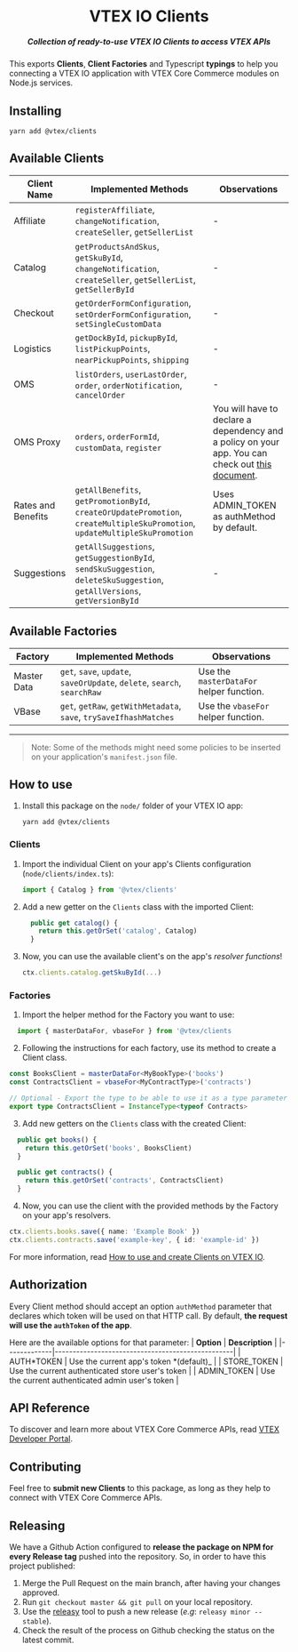 <h1 align="center">
  VTEX IO Clients
</h1>
<h5 align="center">Collection of <i>ready-to-use</i> VTEX IO Clients to access VTEX APIs</h5>

This exports **Clients**, **Client Factories** and Typescript **typings** to help you connecting a VTEX IO application with VTEX Core Commerce modules on Node.js services.

## Installing

```
yarn add @vtex/clients
```

## Available Clients

| **Client Name**    | **Implemented Methods**                                                                                                     | Observations                                                                                                                                                                                        |
| ------------------ | --------------------------------------------------------------------------------------------------------------------------- | --------------------------------------------------------------------------------------------------------------------------------------------------------------------------------------------------- |
| Affiliate          | `registerAffiliate`, `changeNotification`, `createSeller`, `getSellerList`                                                  | -                                                                                                                                                                                                   |
| Catalog            | `getProductsAndSkus`, `getSkuById`, `changeNotification`, `createSeller`, `getSellerList`, `getSellerById`                  | -                                                                                                                                                                                                   |
| Checkout           | `getOrderFormConfiguration`, `setOrderFormConfiguration`, `setSingleCustomData`                                             | -                                                                                                                                                                                                   |
| Logistics          | `getDockById`, `pickupById`, `listPickupPoints`, `nearPickupPoints`, `shipping`                                             | -                                                                                                                                                                                                   |
| OMS                | `listOrders`, `userLastOrder`, `order`, `orderNotification`, `cancelOrder`                                                  | -                                                                                                                                                                                                   |
| OMS Proxy          | `orders`, `orderFormId`, `customData`, `register`                                                                           | You will have to declare a dependency and a policy on your app. You can check out [this document](https://www.notion.so/How-to-use-the-OMS-API-Proxy-application-e82f11ff896247c58a7e2e658d631516). |
| Rates and Benefits | `getAllBenefits`, `getPromotionById`, `createOrUpdatePromotion`, `createMultipleSkuPromotion`, `updateMultipleSkuPromotion` | Uses ADMIN_TOKEN as authMethod by default.                                                                                                                                                          |
| Suggestions        | `getAllSuggestions`, `getSuggestionById`, `sendSkuSuggestion`, `deleteSkuSuggestion`, `getAllVersions`, `getVersionById`    | -                                                                                                                                                                                                   |

## Available Factories

| **Factory** | **Implemented Methods**                                                  | Observations                             |
| ----------- | ------------------------------------------------------------------------ | ---------------------------------------- |
| Master Data | `get`, `save`, `update`, `saveOrUpdate`, `delete`, `search`, `searchRaw` | Use the `masterDataFor` helper function. |
| VBase       | `get`, `getRaw`, `getWithMetadata`, `save`, `trySaveIfhashMatches`       | Use the `vbaseFor` helper function.      |

---

> Note: Some of the methods might need some policies to be inserted on your application's `manifest.json` file.

## How to use

1. Install this package on the `node/` folder of your VTEX IO app:
   ```
   yarn add @vtex/clients
   ```

### Clients

1. Import the individual Client on your app's Clients configuration (`node/clients/index.ts`):
   ```typescript
   import { Catalog } from '@vtex/clients'
   ```
2. Add a new getter on the `Clients` class with the imported Client:
   ```typescript
     public get catalog() {
       return this.getOrSet('catalog', Catalog)
     }
   ```
3. Now, you can use the available client's on the app's _resolver functions_!
   ```typescript
   ctx.clients.catalog.getSkuById(...)
   ```

### Factories

1. Import the helper method for the Factory you want to use:

```typescript
  import { masterDataFor, vbaseFor } from '@vtex/clients
```

2. Following the instructions for each factory, use its method to create a Client class.

```typescript
const BooksClient = masterDataFor<MyBookType>('books')
const ContractsClient = vbaseFor<MyContractType>('contracts')

// Optional - Export the type to be able to use it as a type parameter
export type ContractsClient = InstanceType<typeof Contracts>
```

3. Add new getters on the `Clients` class with the created Client:

```typescript
  public get books() {
    return this.getOrSet('books', BooksClient)
  }

  public get contracts() {
    return this.getOrSet('contracts', ContractsClient)
  }
```

4. Now, you can use the client with the provided methods by the Factory on your app's resolvers.

```typescript
ctx.clients.books.save({ name: 'Example Book' })
ctx.clients.contracts.save('example-key', { id: 'example-id' })
```

For more information, read [How to use and create Clients on VTEX IO](https://www.notion.so/How-to-use-and-create-Clients-on-VTEX-IO-1dbd20c928c642d0ba059d5efbe7874b).

## Authorization

Every Client method should accept an option `authMethod` parameter that declares which token will be used on that HTTP call. By default, **the request will use the `authToken` of the app**.

Here are the available options for that parameter:
| **Option** | **Description** |
|-------------|--------------------------------------------------|
| AUTH*TOKEN | Use the current app's token *(default)\_ |
| STORE_TOKEN | Use the current authenticated store user's token |
| ADMIN_TOKEN | Use the current authenticated admin user's token |

## API Reference

To discover and learn more about VTEX Core Commerce APIs, read [VTEX Developer Portal](https://developers.vtex.com/reference).

## Contributing

Feel free to **submit new Clients** to this package, as long as they help to connect with VTEX Core Commerce APIs.

## Releasing

We have a Github Action configured to **release the package on NPM for every Release tag** pushed into the repository. So, in order to have this project published:

1. Merge the Pull Request on the main branch, after having your changes approved.
2. Run `git checkout master && git pull` on your local repository.
3. Use the [releasy](https://www.npmjs.com/package/releasy) tool to push a new release (_e.g_: `releasy minor --stable`).
4. Check the result of the process on Github checking the status on the latest commit.
